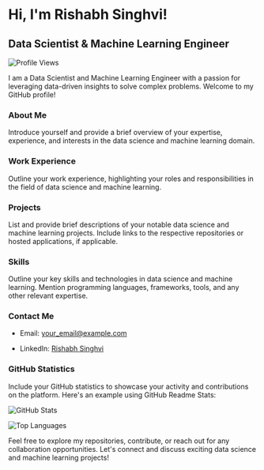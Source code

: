 # Hi, I'm Rishabh Singhvi!

## Data Scientist & Machine Learning Engineer

![Profile Views](https://komarev.com/ghpvc/?username=rishabhRsinghvi)

I am a Data Scientist and Machine Learning Engineer with a passion for leveraging data-driven insights to solve complex problems. Welcome to my GitHub profile!

### About Me

Introduce yourself and provide a brief overview of your expertise, experience, and interests in the data science and machine learning domain.

### Work Experience

Outline your work experience, highlighting your roles and responsibilities in the field of data science and machine learning.

### Projects

List and provide brief descriptions of your notable data science and machine learning projects. Include links to the respective repositories or hosted applications, if applicable.

### Skills

Outline your key skills and technologies in data science and machine learning. Mention programming languages, frameworks, tools, and any other relevant expertise.

### Contact Me

- Email: your_email@example.com

- LinkedIn: [Rishabh Singhvi](https://www.linkedin.com/in/your-linkedin-profile)

### GitHub Statistics

Include your GitHub statistics to showcase your activity and contributions on the platform. Here's an example using GitHub Readme Stats:

![GitHub Stats](https://github-readme-stats.vercel.app/api?username=rishabhRsinghvi&show_icons=true&count_private=true&theme=dark)

![Top Languages](https://github-readme-stats.vercel.app/api/top-langs/?username=rishabhRsinghvi&layout=compact&theme=dark)

Feel free to explore my repositories, contribute, or reach out for any collaboration opportunities. Let's connect and discuss exciting data science and machine learning projects!






